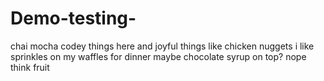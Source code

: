 # Demo-testing-
chai
mocha 
codey things here 
and joyful things like chicken nuggets 
i like sprinkles on my waffles for dinner 
maybe chocolate syrup on top? 
nope think fruit 

